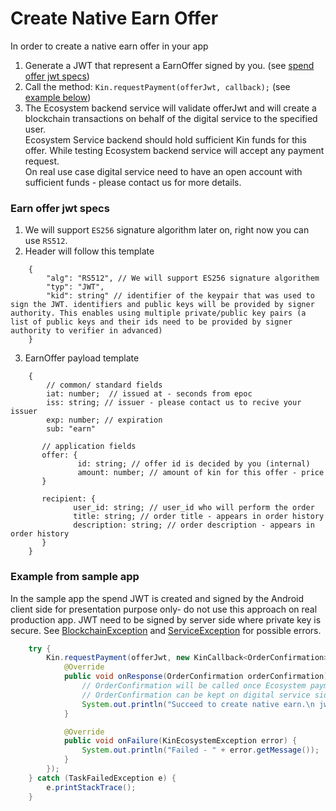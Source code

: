 # Create Native Earn Offer
In order to create a native earn offer in your app
1. Generate a JWT that represent a EarnOffer signed by you. (see [spend offer jwt specs](#earn-offer-jwt-specs))
2. Call the method: `Kin.requestPayment(offerJwt, callback);` (see [example below](#example-from-sample-app))
3. The Ecosystem backend service will validate offerJwt and will create a blockchain transactions on behalf of the digital service to the specified user.<br>
Ecosystem Service backend should hold sufficient Kin funds for this offer. While testing Ecosystem backend service will accept any payment request.<br>
On real use case digital service need to have an open account with sufficient funds - please contact us for more details.

### Earn offer jwt specs
1. We will support `ES256` signature algorithm later on, right now you can use `RS512`.
2. Header will follow this template
```aidl
    {
        "alg": "RS512", // We will support ES256 signature algorithem 
        "typ": "JWT",
        "kid": string" // identifier of the keypair that was used to sign the JWT. identifiers and public keys will be provided by signer authority. This enables using multiple private/public key pairs (a list of public keys and their ids need to be provided by signer authority to verifier in advanced)
    }
```
3. EarnOffer payload template
```aidl
    {
        // common/ standard fields
        iat: number;  // issued at - seconds from epoc
        iss: string; // issuer - please contact us to recive your issuer
        exp: number; // expiration
        sub: "earn"
        
       // application fields
       offer: {
               id: string; // offer id is decided by you (internal)
               amount: number; // amount of kin for this offer - price
       }
        
       recipient: {
              user_id: string; // user_id who will perform the order
              title: string; // order title - appears in order history
              description: string; // order description - appears in order history
       }
    }
```
### Example from sample app
In the sample app the spend JWT is created and signed by the Android client side for presentation purpose only- do not use this approach on real production app.
JWT need to be signed by server side where private key is secure.
See [BlockchainException](../kin-ecosystem-sdk/src/main/java/com/kin/ecosystem/exception/BlockchainException.java) and [ServiceException](../kin-ecosystem-sdk/src/main/java/com/kin/ecosystem/exception/ServiceException.java) for possible errors.
```java
    try {
        Kin.requestPayment(offerJwt, new KinCallback<OrderConfirmation>() {
            @Override
            public void onResponse(OrderConfirmation orderConfirmation) {
                // OrderConfirmation will be called once Ecosystem payment transaction to user completed successfully.
                // OrderConfirmation can be kept on digital service side as a receipt proving user received his Kin.
                System.out.println("Succeed to create native earn.\n jwtConfirmation: " + orderConfirmation.getJwtConfirmation());
            }

            @Override
            public void onFailure(KinEcosystemException error) {
                System.out.println("Failed - " + error.getMessage());
            }
        });
    } catch (TaskFailedException e) {
        e.printStackTrace();
    }
```